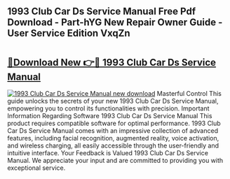 ## 1993 Club Car Ds Service Manual Free Pdf Download - Part-hYG New Repair Owner Guide - User Service Edition VxqZn

# <h2><a href="http://bc32408.oget.top/?id=1993+Club+Car+Ds+Service+Manual">🔗Download New 👉🔴 1993 Club Car Ds Service Manual</a></h2>

[![1993 Club Car Ds Service Manual new download](https://i.imgur.com/5g1atiW.png)](http://bc32408.oget.top/?id=1993+Club+Car+Ds+Service+Manual)
Masterful Control This guide unlocks the secrets of your new 1993 Club Car Ds Service Manual, empowering you to control its functionalities with precision. Important Information Regarding Software 1993 Club Car Ds Service Manual This product requires compatible software for optimal performance. 1993 Club Car Ds Service Manual comes with an impressive collection of advanced features, including facial recognition, augmented reality, voice activation, and wireless charging, all easily accessible through the user-friendly and intuitive interface. Your Feedback is Valued 1993 Club Car Ds Service Manual. We appreciate your input and are committed to providing you with exceptional service.
